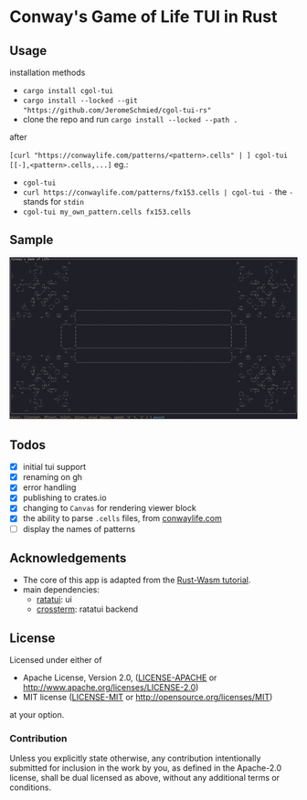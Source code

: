 # Conway's Game of Life TUI in Rust

## Usage

installation methods

-   `cargo install cgol-tui`
-   `cargo install --locked --git "https://github.com/JeromeSchmied/cgol-tui-rs"`
-   clone the repo and run `cargo install --locked --path .`

after

`[curl "https://conwaylife.com/patterns/<pattern>.cells" | ] cgol-tui [[-],<pattern>.cells,...]`
eg.:

-   `cgol-tui`
-   `curl https://conwaylife.com/patterns/fx153.cells | cgol-tui -` the `-` stands for `stdin`
-   `cgol-tui my_own_pattern.cells fx153.cells`

## Sample

![Sample][1]

## Todos

-   [x] initial tui support
-   [x] renaming on gh
-   [x] error handling
-   [x] publishing to crates.io
-   [x] changing to `Canvas` for rendering viewer block
-   [x] the ability to parse `.cells` files, from [conwaylife.com](https://conwaylife.com/patterns)
-   [ ] display the names of patterns

## Acknowledgements

-   The core of this app is adapted from the [Rust-Wasm tutorial](https://rustwasm.github.io/docs/book/).
-   main dependencies:
    -   [ratatui](https://ratatui.rs): ui
    -   [crossterm](https://github.com/crossterm-rs/crossterm): ratatui backend

## License

Licensed under either of

-   Apache License, Version 2.0, ([LICENSE-APACHE](LICENSE-APACHE) or http://www.apache.org/licenses/LICENSE-2.0)
-   MIT license ([LICENSE-MIT](LICENSE-MIT) or http://opensource.org/licenses/MIT)

at your option.

### Contribution

Unless you explicitly state otherwise, any contribution intentionally
submitted for inclusion in the work by you, as defined in the Apache-2.0
license, shall be dual licensed as above, without any additional terms or
conditions.

[1]: assets/0.4.0.png "Image of using cgol-tui in Alacritty on Arch Linux btw"
